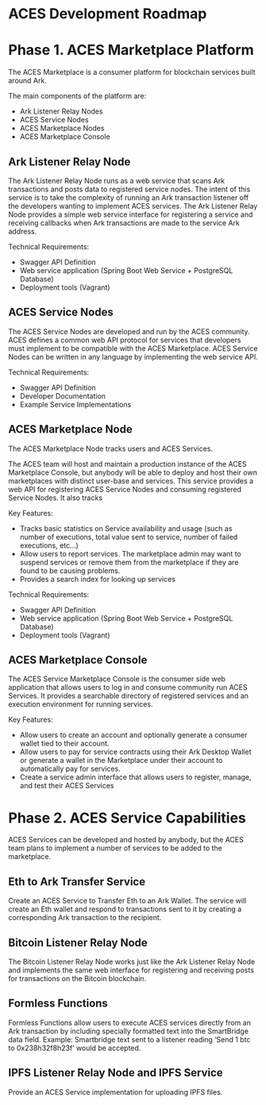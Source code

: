 # ACES Development Roadmap

# Phase 1. ACES Marketplace Platform

The ACES Marketplace is a consumer platform for blockchain services built around Ark. 

The main components of the platform are:

- Ark Listener Relay Nodes
- ACES Service Nodes
- ACES Marketplace Nodes
- ACES Marketplace Console


## Ark Listener Relay Node

The Ark Listener Relay Node runs as a web service that scans Ark transactions and posts data to registered service nodes. The intent of this service is to take the complexity of running an Ark transaction listener off the developers wanting to implement ACES services. The Ark Listener Relay Node provides a simple web service interface for registering a service and receiving callbacks when Ark transactions are made to the service Ark address.

Technical Requirements:
- Swagger API Definition
- Web service application (Spring Boot Web Service + PostgreSQL Database)
- Deployment tools (Vagrant)


## ACES Service Nodes

The ACES Service Nodes are developed and run by the ACES community. ACES defines a common web API protocol for services that developers must implement to be compatible with the ACES Marketplace. ACES Service Nodes can be written in any language by implementing the web service API. 

Technical Requirements:
- Swagger API Definition
- Developer Documentation
- Example Service Implementations


## ACES Marketplace Node

The ACES Marketplace Node tracks users and ACES Services. 

The ACES team will host and maintain a production instance of the ACES Marketplace Console, but anybody will be able to deploy and host their own marketplaces with distinct user-base and services.
This service provides a web API for registering ACES Service Nodes and consuming registered Service Nodes. It also tracks 

Key Features:
- Tracks basic statistics on Service availability and usage (such as number of executions, total value sent to service, number of failed executions, etc…)
- Allow users to report services. The marketplace admin may want to suspend services or remove them from the marketplace if they are found to be causing problems.
- Provides a search index for looking up services

Technical Requirements:
- Swagger API Definition
- Web service application (Spring Boot Web Service + PostgreSQL Database)
- Deployment tools (Vagrant)


## ACES Marketplace Console

The ACES Service Marketplace Console is the consumer side web application that allows users to log in and consume community run ACES Services. It provides a searchable directory of registered services and an execution environment for running services.

Key Features:
- Allow users to create an account and optionally generate a consumer wallet tied to their account.
- Allow users to pay for service contracts using their Ark Desktop Wallet or generate a wallet in the Marketplace under their account to automatically pay for services.
- Create a service admin interface that allows users to register, manage, and test their ACES Services


# Phase 2. ACES Service Capabilities

ACES Services can be developed and hosted by anybody, but the ACES team plans to implement a number of services to be added to the marketplace.


## Eth to Ark Transfer Service

Create an ACES Service to Transfer Eth to an Ark Wallet. The service will create an
Eth wallet and respond to transactions sent to it by creating a corresponding Ark
transaction to the recipient.


## Bitcoin Listener Relay Node

The Bitcoin Listener Relay Node works just like the Ark Listener Relay Node and implements the same web interface for registering and receiving posts for transactions on the Bitcoin blockchain.


## Formless Functions

Formless Functions allow users to execute ACES services directly from an Ark transaction by including specially formatted text into the SmartBridge data field. Example: Smartbridge text sent to a listener reading ‘Send 1 btc to 0x238h32f8h23f’ would be accepted.


## IPFS Listener Relay Node and IPFS Service

Provide an ACES Service implementation for uploading IPFS files.

